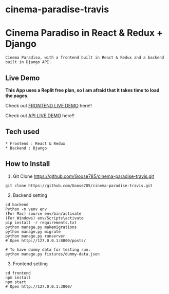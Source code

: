 # cinema-paradise-travis
# Cinema Paradiso in React & Redux + Django

```
Cinema Paradiso, with a frontend built in React & Redux and a backend built in Django API.
```

## Live Demo

**This App uses a Replit free plan, so I am afraid that it takes time to load the pages.**

Check out [FRONTEND LIVE DEMO](https://cinema-front.goose785.repl.co) here!!

Check out [API LIVE DEMO](https://cinema-back.goose785.repl.co) here!!

## Tech used

```
* Frontend : React & Redux
* Backend : Django
```

## How to Install

1. Git Clone https://github.com/Goose785/cinema-paradise-travis.git

```
git clone https://github.com/Goose785/cinema-paradise-travis.git
```

2. Backend setting

```
cd backend
Python -m venv env
(For Mac) source env/bin/activate
(For Windows) env/Scripts\activate
pip install -r requirements.txt
python manage.py makemigrations
python manage.py migrate
python manage.py runserver
# Open http://127.0.0.1:8000/posts/

# To have dummy data for testing run:
python manage.py fixtures/dummy-data.json
```

3. Frontend setting

```
cd frontend
npm install
npm start
# Open http://127.0.0.1:3000/
```
